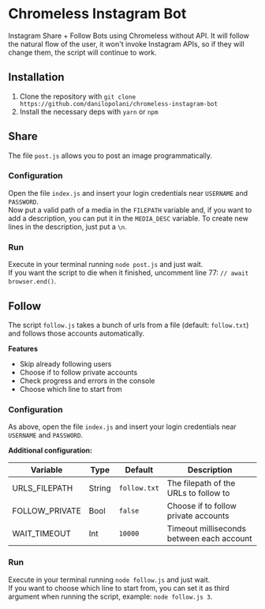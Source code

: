 # Chromeless Instagram Bot

Instagram Share + Follow Bots using Chromeless without API. It will follow the natural flow of the user, it won't invoke Instagram APIs, so if they will change them, the script will continue to work.

## Installation
1. Clone the repository with `git clone https://github.com/danilopolani/chromeless-instagram-bot`
1. Install the necessary deps with `yarn` or `npm`

## Share

The file `post.js` allows you to post an image programmatically.

### Configuration
Open the file `index.js` and insert your login credentials near `USERNAME` and `PASSWORD`.  
Now put a valid path of a media in the `FILEPATH` variable and, if you want to add a description, you can put it in the `MEDIA_DESC` variable. To create new lines in the description, just put a `\n`.

### Run

Execute in your terminal running `node post.js` and just wait.  
If you want the script to die when it finished, uncomment line 77: `// await browser.end()`.

## Follow

The script `follow.js` takes a bunch of urls from a file (default: `follow.txt`) and follows those accounts automatically.

**Features**
- Skip already following users
- Choose if to follow private accounts
- Check progress and errors in the console
- Choose which line to start from

### Configuration

As above, open the file `index.js` and insert your login credentials near `USERNAME` and `PASSWORD`.   

**Additional configuration:**

| Variable | Type | Default | Description |
| -------- | ---- | ------- | ----------- |
| URLS_FILEPATH | String | `follow.txt` | The filepath of the URLs to follow to |
| FOLLOW_PRIVATE | Bool | `false` | Choose if to follow private accounts |
| WAIT_TIMEOUT | Int | `10000` | Timeout milliseconds between each account |


### Run

Execute in your terminal running `node follow.js` and just wait.  
If you want to choose which line to start from, you can set it as third argument when running the script, example: `node follow.js 3`. 
